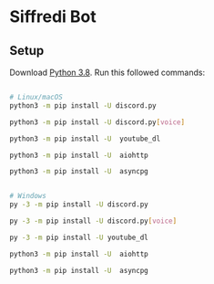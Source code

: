# Siffredi Bot
## Setup
Download [Python 3.8](https://www.python.org/downloads/).
Run this followed commands:

``` bash

# Linux/macOS
python3 -m pip install -U discord.py

python3 -m pip install -U discord.py[voice]

python3 -m pip install -U  youtube_dl

python3 -m pip install -U  aiohttp

python3 -m pip install -U  asyncpg


# Windows
py -3 -m pip install -U discord.py

py -3 -m pip install -U discord.py[voice]

py -3 -m pip install -U youtube_dl

python3 -m pip install -U  aiohttp

python3 -m pip install -U  asyncpg
```
